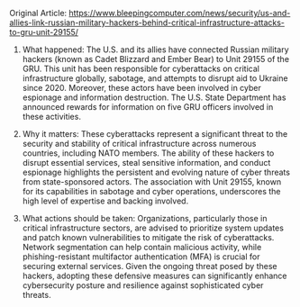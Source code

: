 Original Article: https://www.bleepingcomputer.com/news/security/us-and-allies-link-russian-military-hackers-behind-critical-infrastructure-attacks-to-gru-unit-29155/

1. What happened: The U.S. and its allies have connected Russian military hackers (known as Cadet Blizzard and Ember Bear) to Unit 29155 of the GRU. This unit has been responsible for cyberattacks on critical infrastructure globally, sabotage, and attempts to disrupt aid to Ukraine since 2020. Moreover, these actors have been involved in cyber espionage and information destruction. The U.S. State Department has announced rewards for information on five GRU officers involved in these activities.

2. Why it matters: These cyberattacks represent a significant threat to the security and stability of critical infrastructure across numerous countries, including NATO members. The ability of these hackers to disrupt essential services, steal sensitive information, and conduct espionage highlights the persistent and evolving nature of cyber threats from state-sponsored actors. The association with Unit 29155, known for its capabilities in sabotage and cyber operations, underscores the high level of expertise and backing involved.

3. What actions should be taken: Organizations, particularly those in critical infrastructure sectors, are advised to prioritize system updates and patch known vulnerabilities to mitigate the risk of cyberattacks. Network segmentation can help contain malicious activity, while phishing-resistant multifactor authentication (MFA) is crucial for securing external services. Given the ongoing threat posed by these hackers, adopting these defensive measures can significantly enhance cybersecurity posture and resilience against sophisticated cyber threats.